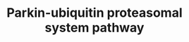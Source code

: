 ---
annotations:
- type: Pathway Ontology
  value: ubiquitin/proteasome degradation pathway
authors:
- Khanspers
- MaintBot
- Ddigles
- AlexanderPico
- Eweitz
- Fehrhart
description: This pathway describes the Parkin-Ubiquitin proteasome degradation system.   Proteins
  on this pathway have targeted assays available via the [https://assays.cancer.gov/available_assays?wp_id=WP2359
  CPTAC Assay Portal]
last-edited: 2021-09-17
organisms:
- Homo sapiens
redirect_from:
- /index.php/Pathway:WP2359
- /instance/WP2359
schema-jsonld:
- '@context': https://schema.org/
  '@id': https://wikipathways.github.io/pathways/WP2359.html
  '@type': Dataset
  creator:
    '@type': Organization
    name: WikiPathways
  description: This pathway describes the Parkin-Ubiquitin proteasome degradation
    system.   Proteins on this pathway have targeted assays available via the [https://assays.cancer.gov/available_assays?wp_id=WP2359
    CPTAC Assay Portal]
  keywords:
  - TUBA3E
  - TUBB1
  - SIAH2
  - HSPA7
  - TUBA8
  - Cyclin E
  - UBE1
  - PSMD2
  - PSMD4
  - PSMD5
  - PSMD13
  - TUBAL3
  - TUBB6
  - Proteasomal Degradation
  - PSMC6
  - PSMD3
  - PSMC3
  - HSPA4
  - SEPTIN5
  - TUBA3D
  - Alpha-synuclein
  - UBE2G1
  - PSMC4
  - HSPA8
  - UBE2J1
  - TUBB4Q
  - CASK
  - PSMC2
  - FBXW7
  - Parkin
  - PSMC1
  - DORFIN
  - PSMD10
  - TUBA1C
  - HSPA1A
  - TUBB4
  - TUBB
  - UBE2G2
  - TUBB2A
  - PSMD8
  - Synphilin 1
  - PSMC5
  - TUBB2C
  - HSPA14
  - PSMD7
  - HSPA6
  - UBCH8
  - PSMD11
  - PSMD6
  - HSPA1L
  - HSPA1B
  - CHIP
  - PSMD14
  - HSPA9
  - UBCH7
  - UBE2J2
  - TUBA1A
  - TUBA1B
  - TUBA4B
  - PSMD1
  - TUBB8
  - HSPA2
  - TUBA4A
  - Caspase-8
  - TUBA3C
  - PSMD9
  - TUBB3
  - Cullin 1
  - TUBB2B
  - SIAH1
  - HSPA5
  - PSMD12
  - Caspase-1
  - PAELR
  license: CC0
  name: Parkin-ubiquitin proteasomal system pathway
seo: CreativeWork
title: Parkin-ubiquitin proteasomal system pathway
wpid: WP2359
---